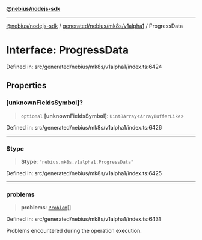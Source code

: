 [**@nebius/nodejs-sdk**](../../../../../README.md)

---

[@nebius/nodejs-sdk](../../../../../README.md) / [generated/nebius/mk8s/v1alpha1](../README.md) / ProgressData

# Interface: ProgressData

Defined in: src/generated/nebius/mk8s/v1alpha1/index.ts:6424

## Properties

### \[unknownFieldsSymbol\]?

> `optional` **\[unknownFieldsSymbol\]**: `Uint8Array`\<`ArrayBufferLike`\>

Defined in: src/generated/nebius/mk8s/v1alpha1/index.ts:6426

---

### $type

> **$type**: `"nebius.mk8s.v1alpha1.ProgressData"`

Defined in: src/generated/nebius/mk8s/v1alpha1/index.ts:6425

---

### problems

> **problems**: [`Problem`](Problem.md)[]

Defined in: src/generated/nebius/mk8s/v1alpha1/index.ts:6431

Problems encountered during the operation execution.
